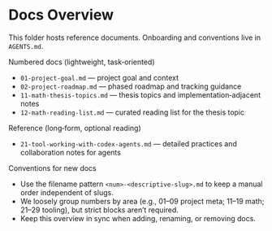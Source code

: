 # Docs Overview

This folder hosts reference documents. Onboarding and conventions live in `AGENTS.md`.

Numbered docs (lightweight, task‑oriented)
- `01-project-goal.md` — project goal and context
- `02-project-roadmap.md` — phased roadmap and tracking guidance
- `11-math-thesis-topics.md` — thesis topics and implementation‑adjacent notes
- `12-math-reading-list.md` — curated reading list for the thesis topic

Reference (long‑form, optional reading)
- `21-tool-working-with-codex-agents.md` — detailed practices and collaboration notes for agents

Conventions for new docs
- Use the filename pattern `<num>-<descriptive-slug>.md` to keep a manual order independent of slugs.
- We loosely group numbers by area (e.g., 01–09 project meta; 11–19 math; 21–29 tooling), but strict blocks aren’t required.
- Keep this overview in sync when adding, renaming, or removing docs.
